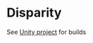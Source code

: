 # Disparity #

See [Unity project](https://developer.cloud.unity3d.com/orgs/gregory-sims/projects/disparity/) for builds